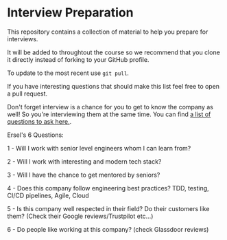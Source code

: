 # Interview Preparation

This repository contains a collection of material to help you prepare for interviews.

It will be added to throughtout the course so we recommend that you clone it directly instead of forking to your GitHub profile.

To update to the most recent use `git pull`.

If you have interesting questions that should make this list feel free to open a pull request.

Don't forget interview is a chance for you to get to know the company as well! So you're interviewing them at the same time. You can find [a list of questions to ask here.](https://github.com/viraptor/reverse-interview).

Ersel's 6 Questions:

1 - Will I work with senior level engineers whom I can learn from?

2 - Will I work with interesting and modern tech stack?

3 - Will I have the chance to get mentored by seniors?

4 - Does this company follow engineering best practices? TDD, testing, CI/CD pipelines, Agile, Cloud

5 - Is this company well respected in their field? Do their customers like them? (Check their Google reviews/Trustpilot etc...) 

6 - Do people like working at this company? (check Glassdoor reviews)
